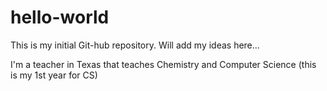 # hello-world
This is my initial Git-hub repository. Will add my ideas here...

I'm a teacher in Texas that teaches Chemistry and Computer Science (this is my 1st year for CS)
